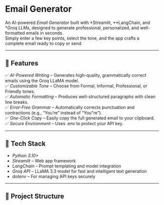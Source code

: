 # Email Generator

An AI-powered *Email Generator* built with *Streamlit, **LangChain, and **Groq LLMs*, designed to generate professional, personalized, and well-formatted emails in seconds.  
Simply enter a few key points, select the tone, and the app crafts a complete email ready to copy or send.

---

## 🚀 Features

✅ *AI-Powered Writing* – Generates high-quality, grammatically correct emails using the Groq LLaMA model.  
✅ *Customizable Tone* – Choose from Formal, Informal, Professional, or Friendly tones.  
✅ *Automatic Formatting* – Produces well-structured paragraphs with clean line breaks.  
✅ *Error-Free Grammar* – Automatically corrects punctuation and contractions (e.g., “You’re” instead of “You"re”).  
✅ *One-Click Copy* – Easily copy the full generated email to your clipboard.  
✅ *Secure Environment* – Uses .env to protect your API key.

---

## 🧠 Tech Stack

- *Python 3.10+*
- *Streamlit* – Web app framework
- *LangChain* – Prompt templating and model integration
- *Groq API* – LLaMA 3.3 model for fast and intelligent text generation
- *dotenv* – For managing API keys securely

---

## 📂 Project Structure
